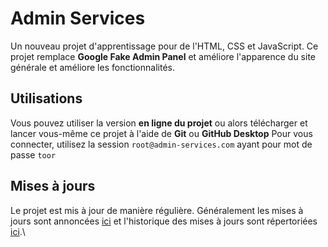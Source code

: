 # Admin Services
Un nouveau projet d'apprentissage pour de l'HTML, CSS et JavaScript. Ce projet remplace **Google Fake Admin Panel** et améliore l'apparence du site générale et améliore les fonctionnalités.
## Utilisations
Vous pouvez utiliser la version **en ligne du projet** ou alors télécharger et lancer vous-même ce projet à l'aide de **Git** ou **GitHub Desktop**
Pour vous connecter, utilisez la session ``root@admin-services.com`` ayant pour mot de passe ``toor``
## Mises à jours
Le projet est mis à jour de manière régulière. Généralement les mises à jours sont annoncées [ici](https://enioaiello.github.io/admin-services/support/changes.html) et l'historique des mises à jours sont répertoriées [ici](https://enioaiello.github.io/admin-services/support/update.html).\
